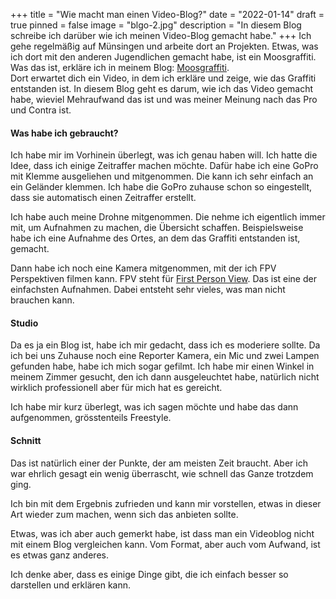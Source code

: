 +++
title = "Wie macht man einen Video-Blog?"
date = "2022-01-14"
draft = true
pinned = false
image = "blgo-2.jpg"
description = "In diesem Blog schreibe ich darüber wie ich meinen Video-Blog gemacht habe."
+++
Ich gehe regelmäßig auf Münsingen und arbeite dort an Projekten. Etwas, was ich dort mit den anderen Jugendlichen gemacht habe, ist ein Moosgraffiti. Was das ist, erkläre ich in meinem Blog: [Moosgraffiti](https://www.joschatschanz.ch/moos-graffiti/).\
Dort erwartet dich ein Video, in dem ich erkläre und zeige, wie das Graffiti entstanden ist. In diesem Blog geht es darum, wie ich das Video gemacht habe, wieviel Mehraufwand das ist und was meiner Meinung nach das Pro und Contra ist.

#### **Was habe ich gebraucht?**

Ich habe mir im Vorhinein überlegt, was ich genau haben will. Ich hatte die Idee, dass ich einige Zeitraffer machen möchte. Dafür habe ich eine GoPro mit Klemme ausgeliehen und mitgenommen. Die kann ich sehr einfach an ein Geländer klemmen. Ich habe die GoPro zuhause schon so eingestellt, dass sie automatisch einen Zeitraffer erstellt.

Ich habe auch meine Drohne mitgenommen. Die nehme ich eigentlich immer mit, um Aufnahmen zu machen, die Übersicht schaffen. Beispielsweise habe ich eine Aufnahme des Ortes, an dem das Graffiti entstanden ist, gemacht. 

Dann habe ich noch eine Kamera mitgenommen, mit der ich FPV Perspektiven filmen kann. FPV steht für [First Person View](https://de.wikipedia.org/wiki/First_Person_View). Das ist eine der einfachsten Aufnahmen. Dabei entsteht sehr vieles, was man nicht brauchen kann.

#### **Studio**

Da es ja ein Blog ist, habe ich mir gedacht, dass ich es moderiere sollte. Da ich bei uns Zuhause noch eine Reporter Kamera, ein Mic und zwei Lampen gefunden habe, habe ich mich sogar gefilmt. Ich habe mir einen Winkel in meinem Zimmer gesucht, den ich dann ausgeleuchtet habe, natürlich nicht wirklich professionell aber für mich hat es gereicht.

Ich habe mir kurz überlegt, was ich sagen möchte und habe das dann aufgenommen, grösstenteils Freestyle.

#### Schnitt

Das ist natürlich einer der Punkte, der am meisten Zeit braucht. Aber ich war ehrlich gesagt ein wenig überrascht, wie schnell das Ganze trotzdem ging. 

Ich bin mit dem Ergebnis zufrieden und kann mir vorstellen, etwas in dieser Art wieder zum machen, wenn sich das anbieten sollte.

Etwas, was ich aber auch gemerkt habe, ist dass man ein Videoblog nicht mit einem Blog vergleichen kann. Vom Format, aber auch vom Aufwand, ist es etwas ganz anderes. 

Ich denke aber, dass es einige Dinge gibt, die ich einfach besser so darstellen und erklären kann.